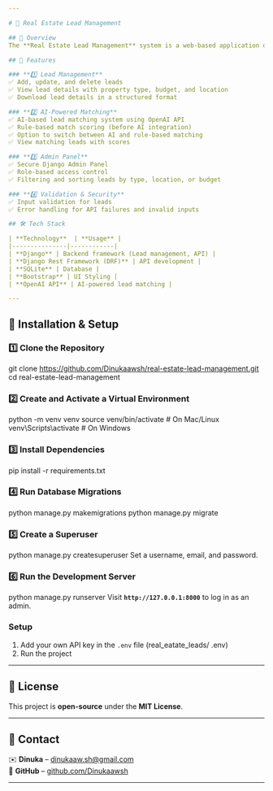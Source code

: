 ```yaml
---

# 🏡 Real Estate Lead Management

## 📌 Overview  
The **Real Estate Lead Management** system is a web-based application designed to help real estate agents and admins manage seller, buyer, renter, and landlord leads efficiently. It allows lead tracking, AI-powered match scoring, and an admin panel for lead management.

## 🚀 Features  

### **1️⃣ Lead Management**  
✅ Add, update, and delete leads  
✅ View lead details with property type, budget, and location  
✅ Download lead details in a structured format  

### **2️⃣ AI-Powered Matching**  
✅ AI-based lead matching system using OpenAI API  
✅ Rule-based match scoring (before AI integration)  
✅ Option to switch between AI and rule-based matching  
✅ View matching leads with scores  

### **3️⃣ Admin Panel**  
✅ Secure Django Admin Panel  
✅ Role-based access control 
✅ Filtering and sorting leads by type, location, or budget  

### **4️⃣ Validation & Security**  
✅ Input validation for leads  
✅ Error handling for API failures and invalid inputs  

## 🛠️ Tech Stack  

| **Technology**  | **Usage** |
|---------------|------------|
| **Django** | Backend framework (Lead management, API) |
| **Django Rest Framework (DRF)** | API development |
| **SQLite** | Database |
| **Bootstrap** | UI Styling |
| **OpenAI API** | AI-powered lead matching |

---
```


## 🔧 Installation & Setup  

### **1️⃣ Clone the Repository**  
git clone https://github.com/Dinukaawsh/real-estate-lead-management.git
cd real-estate-lead-management


### **2️⃣ Create and Activate a Virtual Environment**  
python -m venv venv
source venv/bin/activate  # On Mac/Linux
venv\Scripts\activate  # On Windows


### **3️⃣ Install Dependencies**  
pip install -r requirements.txt


### **4️⃣ Run Database Migrations**  
python manage.py makemigrations
python manage.py migrate


### **5️⃣ Create a Superuser**  
python manage.py createsuperuser
Set a username, email, and password.

### **6️⃣ Run the Development Server**  
python manage.py runserver
Visit **`http://127.0.0.1:8000`** to log in as an admin.

### Setup
1. Add your own API key in the `.env` file (real_eatate_leads/ .env)
2. Run the project

---

## 📜 License  
This project is **open-source** under the **MIT License**.

---

## 📩 Contact  
✉️ **Dinuka** – [dinukaaw.sh@gmail.com](mailto:dinukaaw.sh@gmail.com)  
🔗 **GitHub** – [github.com/Dinukaawsh](https://github.com/Dinukaawsh)  

---

